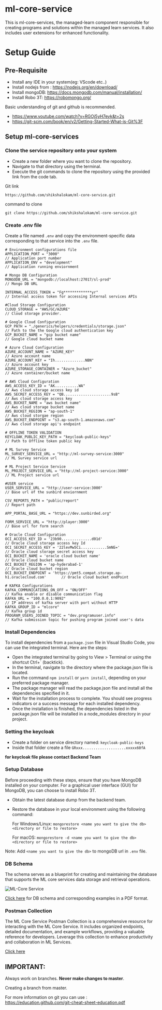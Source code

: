 # ml-core-service

This is ml-core-services, the managed-learn component responsible for creating programs and solutions within the managed learn services. It also includes user extensions for enhanced functionality.

# Setup Guide

## Pre-Requisite

- Install any IDE in your system(eg: VScode etc..)
- Install nodejs from : https://nodejs.org/en/download/
- Install mongoDB: https://docs.mongodb.com/manual/installation/
- Install Robo 3T: ​​https://robomongo.org/

Basic understanding of git and github is recommended.

- https://www.youtube.com/watch?v=RGOj5yH7evk&t=2s
- https://git-scm.com/book/en/v2/Getting-Started-What-is-Git%3F

## Setup ml-core-services

### Clone the service repository onto your system

- Create a new folder where you want to clone the repository.
- Navigate to that directory using the terminal.
- Execute the git commands to clone the repository using the provided link from the code tab.

Git link

    https://github.com/shikshalokam/ml-core-service.git

command to clone

    git clone https://github.com/shikshalokam/ml-core-service.git

### Create .env file

Create a file named `.env` and copy the environment-specific data corresponding to that service into the `.env` file.

    # Environment configurations file
    APPLICATION_PORT = "3000"                                                       // Application port number
    APPLICATION_ENV = "development"                                                 // Application running enviornment

    # Mongo DB Configuration
    MONGODB_URL = "mongodb://localhost:27017/sl-prod"                               // Mongo DB URL

    INTERNAL_ACCESS_TOKEN = "Fg*************yr"                                     // Internal access token for accessing Internal services APIs

    #Cloud Storage Configuration
    CLOUD_STORAGE = "AWS/GC/AZURE"                                                  // Cloud storage provider.

    # Google Cloud Configuration
    GCP_PATH = "./generics/helpers/credentials/storage.json"                        // Path to the the Google cloud authentication key
    GCP_BUCKET_NAME = "gcp bucket name"                                             // Google cloud bucket name

    # Azure Cloud Configuration
    AZURE_ACCOUNT_NAME = "AZURE_KEY"                                                // Azure account name
    AZURE_ACCOUNT_KEY = "Ih..............NBN"                                       // Azure account key
    AZURE_STORAGE_CONTAINER = "Azure_bucket"                                        // Azure container/bucket name

    # AWS Cloud Configuration
    AWS_ACCESS_KEY_ID = "AK...........WA"                                           // Aws cloud storage access key id
    AWS_SECRET_ACCESS_KEY = "QB......................9sB"                           // Aws cloud storage access key
    AWS_BUCKET_NAME = "aws bucket name"                                             // Aws cloud storage bucket name
    AWS_BUCKET_REGION = "ap-south-1"                                                // Aws cloud storgae region
    AWS_BUCKET_ENDPOINT = "s3.ap-south-1.amazonaws.com"                             // Aws cloud storage api's endpoint

    # OFFLINE TOKEN VALIDATION
    KEYCLOAK_PUBLIC_KEY_PATH = "keycloak-public-keys"                               // Path to Offline token public key

    # ML Survey Service
    ML_SURVEY_SERVICE_URL = "http://ml-survey-service:3000"                         // ML Survey service url

    # ML Project Service Service
    ML_PROJECT_SERVICE_URL = "http://ml-project-service:3000"                            // ML Project service url

    #USER service
    USER_SERVICE_URL = "http://user-service:3000"                                   // Base url of the sunbird enviornment

    CSV_REPORTS_PATH = "public/report"                                              // Report path

    APP_PORTAL_BASE_URL = "https://dev.sunbirded.org"

    FORM_SERVICE_URL = "http://player:3000"                                         // Base url for form search

    # Oracle Cloud Configuration
    OCI_ACCESS_KEY_ID = '23b90..............d01d'                                   // Oracle cloud storage access key Id
    OCI_SECRET_ACCESS_KEY = '22levMw5Ci............SmNE='                           // Oracle cloud storage secret access key
    OCI_BUCKET_NAME = 'oracle cloud bucket name'                                    // Oracle cloud bucket name
    OCI_BUCKET_REGION = 'ap-hyderabad-1'                                            // Oracle cloud bucket region
    OCI_BUCKET_ENDPOINT = 'https://pmt5.compat.storage.ap-h1.oraclecloud.com'       // Oracle cloud bucket endPoint

    # KAFKA Configurations
    KAFKA_COMMUNICATIONS_ON_OFF = "ON/OFF"                                               // Kafka enable or disable communication flag
    KAFKA_URL = "100.0.0.1:9092"                                                 // IP address of kafka server with port without HTTP
    KAFKA_GROUP_ID = "mlcore"                                                       // Kafka group id
    PROGRAM_USERS_JOINED_TOPIC = "dev.programuser.info"                              // Kafka submission topic for pushing program joined user's data

### Install Dependencies

To install dependencies from a `package.json` file in Visual Studio Code, you can use the integrated terminal. Here are the steps:

- Open the integrated terminal by going to View > Terminal or using the shortcut Ctrl+` (backtick).
- In the terminal, navigate to the directory where the package.json file is located.
- Run the command `npm install` or `yarn install`, depending on your preferred package manager.
- The package manager will read the package.json file and install all the dependencies specified in it.
- Wait for the installation process to complete. You should see progress indicators or a success message for each installed dependency.
- Once the installation is finished, the dependencies listed in the package.json file will be installed in a node_modules directory in your project.

### Setting the keycloak

- Create a folder on service directory named: `keycloak-public-keys`
- Inside that folder create a file `GRxxx....................xxxxx60fA`

**for keycloak file please contact Backend Team**

### Setup Database

Before proceeding with these steps, ensure that you have MongoDB installed on your computer. For a graphical user interface (GUI) for MongoDB, you can choose to install Robo 3T.

- Obtain the latest database dump from the backend team.
- Restore the database in your local environment using the following command:

  For Windows/Linux:
  `mongorestore <name you want to give the db>  <directory or file to restore>`

  For macOS: `mongorestore -d <name you want to give the db>  <directory or file to restore>`

Note: Add `<name you want to give the db>` to mongoDB url in `.env` file.

### DB Schema

The schema serves as a blueprint for creating and maintaining the database that supports the ML core services data storage and retrieval operations.

![ML-Core Service](https://ml-services-uploads.s3.ap-south-1.amazonaws.com/DBSchema/ML-Core.png)

[Click here](https://ml-services-uploads.s3.ap-south-1.amazonaws.com/DBSchema/ML-Core.pdf) for DB schema and corresponding examples in a PDF format.

### Postman Collection

The ML Core Service Postman Collection is a comprehensive resource for interacting with the ML Core Service. It includes organized endpoints, detailed documentation, and example workflows, providing a valuable reference for developers. Leverage this collection to enhance productivity and collaboration in ML Services.

[Click here](https://documenter.getpostman.com/view/7997930/2s946chuaT)

## IMPORTANT:

Always work on branches. **Never make changes to master**.

Creating a branch from master.

For more information on git you can use :  
 https://education.github.com/git-cheat-sheet-education.pdf
